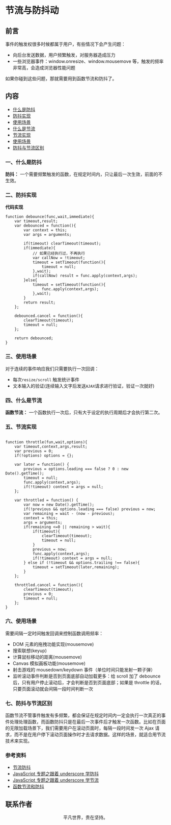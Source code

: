 # 节流与防抖动

## 前言

事件的触发权很多时候都属于用户，有些情况下会产生问题：

- 向后台发送数据，用户频繁触发，对服务器造成压力
- 一些浏览器事件：window.onresize、window.mousemove 等，触发的频率非常高，会造成浏览器性能问题

如果你碰到这些问题，那就需要用到函数节流和防抖了。

## 内容

- [什么是防抖](#一、什么是防抖)
- [防抖实现](#二、防抖实现)
- [使用场景](#三、使用场景)
- [什么是节流](#四、什么是节流)
- [节流实现](#五、节流实现)
- [使用场景](#六、使用场景)
- [防抖与节流区别](#七、防抖与节流区别)

### 一、什么是防抖

**防抖：** 一个需要频繁触发的函数，在规定时间内，只让最后一次生效，前面的不生效。

### 二、防抖实现

**代码实现**

```
function debounce(func,wait,immediate){
    var timeout,result;
    var debounced = function(){
        var context = this;
        var args = arguments;

        if(timeout) clearTimeout(timeout);
        if(immediate){
            // 如果已经执行过，不再执行
            var callNow = !timeout;
            timeout = setTimeout(function(){
                timeout = null;
            },wait);
            if(callNow) result = func.apply(context,args);
        }else{
            timeout = setTimeout(function(){
                func.apply(context,args);
            },wait);
        }
        return result;
    };

    debounced.cancel = function(){
        clearTimeout(timeout);
        timeout = null;
    };

    return debounced;
}

```

### 三、使用场景

对于连续的事件响应我们只需要执行一次回调：

- 每次`resize/scroll` 触发统计事件
- 文本输入的验证(连续输入文字后发送`AJAX`请求进行验证，验证一次就好)

### 四、什么是节流

**函数节流：** 一个函数执行一次后，只有大于设定的执行周期后才会执行第二次。

### 五、节流实现

```

function throttle(fun,wait,options){
    var timeout,context,args,result;
    var previous = 0;
    if(!options) options = {};

    var later = function() {
        previous = options.leading === false ? 0 : new Date().getTime();
        timeout = null;
        func.apply(context,args);
        if(!timeout) context = args = null;
    };

    var throttled = function() {
        var now = new Date().getTime();
        if(!previous && options.leading === false) previous = now;
        var remaining = wait - (now - previous);
        context = this;
        args = arguments;
        if(remaining <=0 || remaining > wait){
            if(timeout){
                clearTimeout(timeout);
                timeout = null;
            }
            previous = now;
            func.apply(context,args);
            if(!timeout) context = args = null;
        } else if (!timeout && options.trailing !== false){
            timeout = setTimeout(later,remaining);
        }
    };

    throttled.cancel = function(){
        clearTimeout(timeout);
        previous = 0;
        timeout = null;
    };
}

```

### 六、使用场景

需要间隔一定时间触发回调来控制函数调用频率：

- DOM 元素的拖拽功能实现(mousemove)
- 搜索联想(keyup)
- 计算鼠标移动的距离(mousemove)
- Canvas 模拟画板功能(mousemove)
- 射击游戏的 mousedown/keydown 事件（单位时间只能发射一颗子弹）
- 监听滚动事件判断是否到页面底部自动加载更多：给 scroll 加了 debounce 后，只有用户停止滚动后，才会判断是否到页面底部；如果是 throttle 的话，只要页面滚动就会间隔一段时间判断一次

### 七、防抖与节流区别

函数节流不管事件触发有多频繁，都会保证在规定时间内一定会执行一次真正的事件处理处理函数，而函数防抖只是在最后一次事件后才触发一次函数。比如在页面的无限加载场景下，我们需要用户在滚动页面时，每隔一段时间发一次 Ajax 请求，而不是在用户停下滚动页面操作时才去请求数据。这样的场景，就适合用节流技术来实现。

### 参考资料

- [节流防抖](https://muyiy.cn/blog/7/7.1.html)
- [JavaScript 专题之跟着 underscore 学防抖](https://github.com/mqyqingfeng/Blog/issues/22)
- [JavaScript 专题之跟着 underscore 学节流](https://github.com/mqyqingfeng/Blog/issues/26)
- [函数节流和防抖](https://github.com/ljianshu/Blog/issues/43)

## 联系作者

<div align="center">
    <p>
        平凡世界，贵在坚持。
    </p>
    <img :src="$withBase('/about/contact.png')" />
</div>

